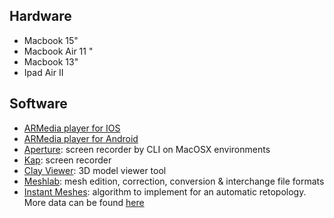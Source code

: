 ## Hardware ##
* Macbook 15"
* Macbook Air 11 "
* Macbook 13"
* Ipad Air II

## Software ##
* [ARMedia player for IOS](https://itunes.apple.com/ar/app/armedia-player/id502524441?mt=8)
* [ARMedia player for Android](https://play.google.com/store/apps/details?id=com.inglobetechnologies.armedia.player)
* [Aperture](https://github.com/wulkano/aperture): screen recorder by CLI on MacOSX environments
* [Kap](https://github.com/wulkano/kap): screen recorder
* [Clay Viewer](https://github.com/pissang/clay-viewer): 3D model viewer tool
* [Meshlab](https://github.com/cnr-isti-vclab/meshlab/releases/): mesh edition, correction, conversion & interchange file formats
* [Instant Meshes](https://github.com/wjakob/instant-meshes): algorithm to implement for an automatic retopology. More data can be found [here](http://igl.ethz.ch/projects/instant-meshes/) 
